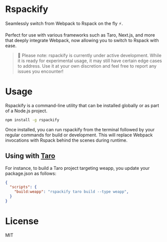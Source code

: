 # Rspackify

Seamlessly switch from Webpack to Rspack on the fly ⚡️.

Perfect for use with various frameworks such as Taro, Next.js, and more that deeply integrate Webpack, now allowing you to switch to Rspack with ease.

> 🚨 Please note: rspackify is currently under active development. While it is ready for experimental usage, it may still have certain edge cases to address. Use it at your own discretion and feel free to report any issues you encounter!

# Usage

Rspackify is a command-line utility that can be installed globally or as part of a Node.js project.

```bash
npm install -g rspackify
```

Once installed, you can run rspackify from the terminal followed by your regular commands for build or development. This will replace Webpack invocations with Rspack behind the scenes during runtime.

## Using with [Taro](https://github.com/nervjs/taro)

For instance, to build a Taro project targeting weapp, you update your package.json as follows:

```json
{
  "scripts": {
    "build:weapp": "rspackify taro build --type weapp",
  }
}
```

# License

MIT
